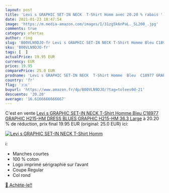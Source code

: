 ```yaml
---
layout: post
title: 'Levi s GRAPHIC SET-IN NECK  T-Shirt Homm avec 20.20 % rabais '
date: 2021-01-23 18:47:54
image: 'https://m.media-amazon.com/images/I/31zg5k6nPaL._SL200_.jpg'
comments: true
category: ofertas
author: ring
slug: 'B00VLN9DJO-fr Levi s GRAPHIC SET-IN NECK T-Shirt Homme Bleu C18977...'
sku: 'B00VLN9DJO-fr'
tags: [  ]
actualPrice: 19.95 EUR
currency: EUR
price: 19.95
comparePrice: 25.0 EUR
prodname: 'Levi s GRAPHIC SET-IN NECK  T-Shirt Homme  Bleu  C18977 GRAPHIC H215-HM DRESS BLUES GRAPHIC H215-HM 36.3   Large'
country: 'fr'
flag: '🇫🇷'
buyurl: 'https://www.amazon.fr/dp/B00VLN9DJO/?tag=tolees0d-21'
descuento: '20.20'
average: '16.6166666666667'
---
```


C'est en vente [Levi s GRAPHIC SET-IN NECK  T-Shirt Homme  Bleu  C18977 GRAPHIC H215-HM DRESS BLUES GRAPHIC H215-HM 36.3   Large](https://www.amazon.fr/dp/B00VLN9DJO/?tag=tolees0d-21)  à  20.20 % de réduction, prix final  19.95 EUR (original: 25.0 EUR) ici:

[![Levi s GRAPHIC SET-IN NECK  T-Shirt Homm](https://m.media-amazon.com/images/I/31zg5k6nPaL._SL200_.jpg)](https://www.amazon.fr/dp/B00VLN9DJO/?tag=tolees0d-21)

ℹ️:

- Manches courtes
- 100 % coton
- Logo imprimé sérigraphié sur l’avant
- Coupe Regular
- Col rond

[🛒 Achète-le!!](https://www.amazon.fr/dp/B00VLN9DJO/?tag=tolees0d-21)

